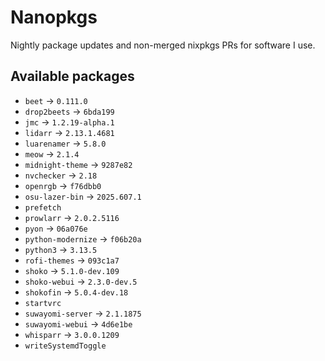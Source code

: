 <!--
SPDX-FileCopyrightText: 2025 Hana Kretzer <hanakretzer@gmail.com>

SPDX-License-Identifier: CC0-1.0
-->

# Nanopkgs

Nightly package updates and non-merged nixpkgs PRs for software I use.

## Available packages

- `beet` -> `0.111.0`
- `drop2beets` -> `6bda199`
- `jmc` -> `1.2.19-alpha.1`
- `lidarr` -> `2.13.1.4681`
- `luarenamer` -> `5.8.0`
- `meow` -> `2.1.4`
- `midnight-theme` -> `9287e82`
- `nvchecker` -> `2.18`
- `openrgb` -> `f76dbb0`
- `osu-lazer-bin` -> `2025.607.1`
- `prefetch`
- `prowlarr` -> `2.0.2.5116`
- `pyon` -> `06a076e`
- `python-modernize` -> `f06b20a`
- `python3` -> `3.13.5`
- `rofi-themes` -> `093c1a7`
- `shoko` -> `5.1.0-dev.109`
- `shoko-webui` -> `2.3.0-dev.5`
- `shokofin` -> `5.0.4-dev.18`
- `startvrc`
- `suwayomi-server` -> `2.1.1875`
- `suwayomi-webui` -> `4d6e1be`
- `whisparr` -> `3.0.0.1209`
- `writeSystemdToggle`
